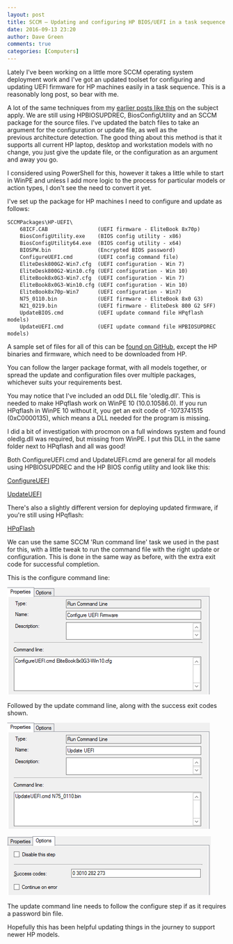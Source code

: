 ```yaml
---
layout: post
title: SCCM – Updating and configuring HP BIOS/UEFI in a task sequence - An update
date: 2016-09-13 23:20
author: Dave Green
comments: true
categories: [Computers]
---
```

Lately I've been working on a little more SCCM operating system deployment work and I've got an updated toolset for configuring and updating UEFI firmware for HP machines easily in a task sequence. This is a reasonably long post, so bear with me.

A lot of the same techniques from my [earlier posts like this](https://tookitaway.co.uk/2014-07-29/sccm-2012-r2-updating-and-configuring-hp-probook-6470b6570b-bios-in-a-task-sequence-part-1) on the subject apply. We are still using HPBIOSUPDREC, BiosConfigUtility and an SCCM package for the source files. I've updated the batch files to take an argument for the configuration or update file, as well as the previous architecture detection. The good thing about this method is that it supports all current HP laptop, desktop and workstation models with no change, you just give the update file, or the configuration as an argument and away you go.

I considered using PowerShell for this, however it takes a little while to start in WinPE and unless I add more logic to the process for particular models or action types, I don't see the need to convert it yet.

I've set up the package for HP machines I need to configure and update as follows:

    SCCMPackages\HP-UEFI\
        68ICF.CAB                (UEFI firmware - EliteBook 8x70p)
        BiosConfigUtility.exe    (BIOS config utility - x86)
        BiosConfigUtility64.exe  (BIOS config utility - x64)
        BIOSPW.bin               (Encrypted BIOS password)
        ConfigureUEFI.cmd        (UEFI config command file)
        EliteDesk800G2-Win7.cfg  (UEFI configuration - Win 7)
        EliteDesk800G2-Win10.cfg (UEFI configuration - Win 10)
        EliteBook8x0G3-Win7.cfg  (UEFI configuration - Win 7)
        EliteBook8x0G3-Win10.cfg (UEFI configuration - Win 10)
        EliteBook8x70p-Win7      (UEFI configuration - Win7)
        N75_0110.bin             (UEFI firmware - EliteBook 8x0 G3)
        N21_0219.bin             (UEFI firmware - EliteDesk 800 G2 SFF)
        UpdateBIOS.cmd           (UEFI update command file HPqflash models)
        UpdateUEFI.cmd           (UEFI update command file HPBIOSUPDREC models)

A sample set of files for all of this can be [found on GitHub](https://github.com/davegreen/miscellaneous/tree/master/SCCMPackages/HP-UEFI), except the HP binaries and firmware, which need to be downloaded from HP.

You can follow the larger package format, with all models together, or spread the update and configuration files over multiple packages, whichever suits your requirements best.

You may notice that I've included an odd DLL file 'oledlg.dll'. This is needed to make HPqflash work on WinPE 10 (10.0.10586.0). If you run HPqflash in WinPE 10 without it, you get an exit code of -1073741515 (0xC0000135), which means a DLL needed for the program is missing.

I did a bit of investigation with procmon on a full windows system and found oledlg.dll was required, but missing from WinPE. I put this DLL in the same folder next to HPqflash and all was good!

Both ConfigureUEFI.cmd and UpdateUEFI.cmd are general for all models using HPBIOSUPDREC and the HP BIOS config utility and look like this:

[ConfigureUEFI](https://gist.github.com/davegreen/ac642a9a5f4eab2b85a9e10bfbabe889)

[UpdateUEFI](https://gist.github.com/davegreen/2caade16ace6f541b0789a084f6c7a86)

There's also a slightly different version for deploying updated firmware, if you're still using HPqflash:

[HPqFlash](https://gist.github.com/davegreen/be569e1c4d10dd09772467e265c935f3)

We can use the same SCCM 'Run command line' task we used in the past for this, with a little tweak to run the command file with the right update or configuration. This is done in the same way as before, with the extra exit code for successful completion.

This is the configure command line:

![command-line-configure](../assets/img/Command-Line-Configure.png)

Followed by the update command line, along with the success exit codes shown.

![command-line-update](../assets/img/Command-Line-Update.png)

![update-exit-codes](../assets/img/Update-Exit-Codes.png)

The update command line needs to follow the configure step if as it requires a password bin file.

Hopefully this has been helpful updating things in the journey to support newer HP models.
